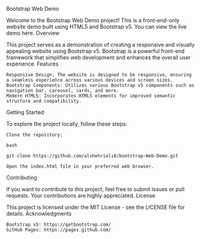 Bootstrap Web Demo

Welcome to the Bootstrap Web Demo project! This is a front-end-only website demo built using HTML5 and Bootstrap v5. You can view the live demo here.
Overview

This project serves as a demonstration of creating a responsive and visually appealing website using Bootstrap v5. Bootstrap is a powerful front-end framework that simplifies web development and enhances the overall user experience.
Features

    Responsive Design: The website is designed to be responsive, ensuring a seamless experience across various devices and screen sizes.
    Bootstrap Components: Utilizes various Bootstrap v5 components such as navigation bar, carousel, cards, and more.
    Modern HTML5: Incorporates HTML5 elements for improved semantic structure and compatibility.

Getting Started

To explore the project locally, follow these steps:

    Clone the repository:

    bash

    git clone https://github.com/alshehriali0/bootstrap-Web-Demo.git

    Open the index.html file in your preferred web browser.


Contributing

If you want to contribute to this project, feel free to submit issues or pull requests. Your contributions are highly appreciated.
License

This project is licensed under the MIT License - see the LICENSE file for details.
Acknowledgments

    Bootstrap v5: https://getbootstrap.com/
    GitHub Pages: https://pages.github.com/

